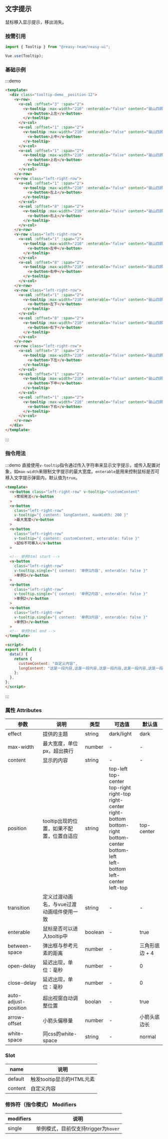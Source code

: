 ## 文字提示

鼠标移入显示提示，移出消失。

### 按需引用

```js
import { Tooltip } from "@reasy-team/reasy-ui";

Vue.use(Tooltip);
```

### 基础示例

:::demo

```html
<template>
  <div class="tooltip-demo__position-12">
    <v-row>
      <v-col :offset="3" :span="2">
        <v-tooltip :max-width="210" :enterable="false" content="骊山四顾，阿房一炬，当时奢侈今何处？只见草萧疏，水萦纡。至今遗恨迷烟树。" position="top-left">
          <v-button>上左</v-button>
        </v-tooltip>
      </v-col>
      <v-col :offset="1" :span="2">
        <v-tooltip :max-width="210" :enterable="false" content="骊山四顾，阿房一炬，当时奢侈今何处？只见草萧疏，水萦纡。至今遗恨迷烟树。" position="top-center">
          <v-button>上中</v-button>
        </v-tooltip>
      </v-col>
      <v-col :offset="1" :span="2">
        <v-tooltip :max-width="210" :enterable="false" content="骊山四顾，阿房一炬，当时奢侈今何处？只见草萧疏，水萦纡。至今遗恨迷烟树。" position="top-right">
          <v-button>上右</v-button>
        </v-tooltip>
      </v-col>
    </v-row>
    <v-row class="left-right-row">
      <v-col :offset="1" :span="2">
        <v-tooltip :max-width="210" :enterable="false" content="骊山四顾，阿房一炬，当时奢侈今何处？只见草萧疏，水萦纡。至今遗恨迷烟树。" position="left-top">
          <v-button>左上</v-button>
        </v-tooltip>
      </v-col>
      <v-col :offset="8" :span="2">
        <v-tooltip :max-width="210" :enterable="false" content="骊山四顾，阿房一炬，当时奢侈今何处？只见草萧疏，水萦纡。至今遗恨迷烟树。" position="right-top">
          <v-button>右上</v-button>
        </v-tooltip>
      </v-col>
    </v-row>
    <v-row class="left-right-row">
      <v-col :offset="1" :span="2">
        <v-tooltip :max-width="210" :enterable="false" content="骊山四顾，阿房一炬，当时奢侈今何处？只见草萧疏，水萦纡。至今遗恨迷烟树。" position="left-center">
          <v-button>左中</v-button>
        </v-tooltip>
      </v-col>
      <v-col :offset="8" :span="2">
        <v-tooltip :max-width="210" :enterable="false" content="骊山四顾，阿房一炬，当时奢侈今何处？只见草萧疏，水萦纡。至今遗恨迷烟树。" position="right-center">
          <v-button>右中</v-button>
        </v-tooltip>
      </v-col>
    </v-row>
    <v-row class="left-right-row">
      <v-col :offset="1" :span="2">
        <v-tooltip :max-width="210" :enterable="false" content="骊山四顾，阿房一炬，当时奢侈今何处？只见草萧疏，水萦纡。至今遗恨迷烟树。" position="left-bottom">
          <v-button>左下</v-button>
        </v-tooltip>
      </v-col>
      <v-col :offset="8" :span="2">
        <v-tooltip :max-width="210" :enterable="false" content="骊山四顾，阿房一炬，当时奢侈今何处？只见草萧疏，水萦纡。至今遗恨迷烟树。" position="right-bottom">
          <v-button>右下</v-button>
        </v-tooltip>
      </v-col>
    </v-row>
    <v-row class="left-right-row">
      <v-col :offset="3" :span="2">
        <v-tooltip :max-width="210" :enterable="false" content="骊山四顾，阿房一炬，当时奢侈今何处？只见草萧疏，水萦纡。至今遗恨迷烟树。" position="bottom-left">
          <v-button>下左</v-button>
        </v-tooltip>
      </v-col>
      <v-col :offset="1" :span="2">
        <v-tooltip :max-width="210" :enterable="false" content="骊山四顾，阿房一炬，当时奢侈今何处？只见草萧疏，水萦纡。至今遗恨迷烟树。" position="bottom-center">
          <v-button>下中</v-button>
        </v-tooltip>
      </v-col>
      <v-col :offset="1" :span="2">
        <v-tooltip :max-width="210" :enterable="false" content="骊山四顾，阿房一炬，当时奢侈今何处？只见草萧疏，水萦纡。至今遗恨迷烟树。" position="bottom-right">
          <v-button>下右</v-button>
        </v-tooltip>
      </v-col>
    </v-row>
  </div>
</template>
```

:::


### 指令用法

:::demo 直接使用`v-tooltip`指令通过传入字符串来显示文字提示，或传入配置对象，如`max-width`来限制文字提示的最大宽度。`enterable`是用来控制鼠标是否可移入文字提示弹窗内，默认值为`true`。

```html
<template>
  <v-button class="left-right-row" v-tooltip="customContent"
    >常规用法</v-button
  >
  <v-button
    class="left-right-row"
    v-tooltip="{ content: longContent, maxWidth: 200 }"
    >最大宽度</v-button
  >
  <v-button
    class="left-right-row"
    v-tooltip="{ content: customContent, enterable: false }"
    >鼠标不可移入</v-button
  >

  <!-- 单例html start -->
  <v-button
    class="left-right-row"
    v-tooltip.single="{ content: '单例1内容', enterable: false }"
    >单例1</v-button
  >
  <v-button
    class="left-right-row"
    v-tooltip.single="{ content: '单例2内容', enterable: false }"
    >单例2</v-button
  >
  <v-button
    class="left-right-row"
    v-tooltip.single="{ content: '单例3内容', enterable: false }"
    >单例3</v-button
  >
  <!-- 单例html end -->
</template>

<script>
export default {
  data() {
    return {
      customContent: "自定义内容",
      longContent: "这是一段内容,这是一段内容,这是一段内容,这是一段内容,这是一段内容。"
    };
  },
};
</script>
```

:::




### 属性 Attributes

| 参数                 | 说明                                      | 类型    | 可选值                                                                                                                                                                                  | 默认值         |
| -------------------- | ----------------------------------------- | ------- | --------------------------------------------------------------------------------------------------------------------------------------------------------------------------------------- | -------------- |
| effect               | 提供的主题                                | string  | dark/light                                                                                                                                                                              | dark           |
| max-width            | 最大宽度，单位px，超出换行                | number  | -                                                                                                                                                                                       | -              |
| content              | 显示的内容                                | string  | -                                                                                                                                                                                       | -              |
| position             | tooltip出现的位置，如果不配置，位置自适应 | string  | top-left<br/>top-center<br/> top-right<br/>right-top<br/>right-center<br/>right-bottom<br/>bottom-right<br/> bottom-center<br/>bottom-left<br/>left-bottom<br/>left-center<br/>left-top | top-center     |
| transition           | 定义过渡动画名，与vue过渡动画组件使用一致 | string  | -                                                                                                                                                                                       | -              |
| enterable            | 鼠标是否可以进入tooltip中                 | boolean | -                                                                                                                                                                                       | true           |
| between-space        | 弹出框与参考元素的距离                    | number  | -                                                                                                                                                                                       | 三角形底边 + 4 |
| open-delay           | 延迟出现，单位：毫秒                      | number  | -                                                                                                                                                                                       | 0              |
| close-delay          | 延迟出现，单位：毫秒                      | number  | -                                                                                                                                                                                       | 0              |
| auto-adjust-position | 超出视窗自动调整位置                      | boolan  | -                                                                                                                                                                                       | true           |
| arrow-offset          | 小箭头偏移量                              | number  | -                                                                                                                                                                                       | 小箭头底边长   |
| white-space           | 同css的white-space                        | string  | -                                                                                                                                                                                       | normal         |


### Slot

| name    | 说明                      |
| ------- | ------------------------- |
| default | 触发tooltip显示的HTML元素 |
| content | 自定义内容                |


### 修饰符（指令模式） Modifiers

| modifiers | 说明                                 |
| --------- | ------------------------------------ |
| single    | 单例模式，目前仅支持trigger为`hover` |